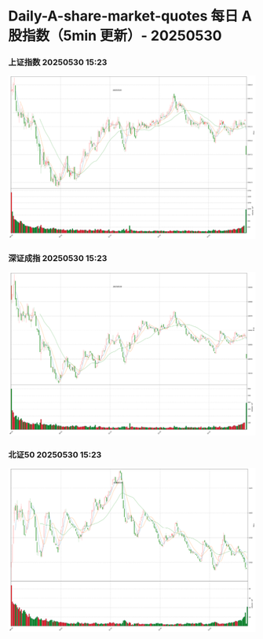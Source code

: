 
# Daily-A-share-market-quotes 每日 A 股指数（5min 更新）- 20250530

### 上证指数 20250530 15:23
![](./fig/2025/5/20250530-sh000001.png)

### 深证成指 20250530 15:23
![](./fig/2025/5/20250530-sz399001.png)

### 北证50 20250530 15:23
![](./fig/2025/5/20250530-bj899050.png)
